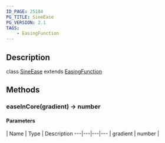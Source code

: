```yaml
---
ID_PAGE: 25184
PG_TITLE: SineEase
PG_VERSION: 2.1
TAGS:
    - EasingFunction
---
```

## Description

class [SineEase](/classes/3.1/SineEase) extends [EasingFunction](/classes/3.1/EasingFunction)



## Methods

### easeInCore(gradient) &rarr; number



#### Parameters
 | Name | Type | Description
---|---|---|---
 | gradient | number | 

